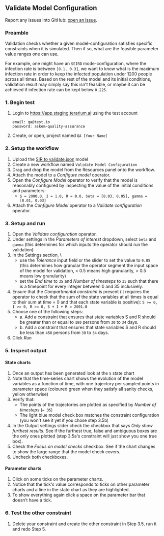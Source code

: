 ## Validate Model Configuration
Report any issues into GitHub: [open an issue](https://github.com/DARPA-ASKEM/terarium/issues/new?assignees=&labels=bug%2C+Q%26A&template=qa-issue.md&title=%5BBUG%5D%3A+).

### Preamble
Validation checks whether a given model-configuration satisfies specific constraints when it is simulated. Then if so, what are the feasible parameter value ranges one can use.

For example, one might have an `SEIRD` mode-configuration, where the infection rate is between `[0.1, 0.3]`, we want to know what is the maximum infection rate in order to keep the infected population under 1200 people across all times. Based on the rest of the model and its initial conditions, validation result may simply say this isn't feasible, or maybe it can be achieved if infection rate can be kept below `0.225`. 

### 1. Begin test
1. Login to https://app.staging.terarium.ai using the test account
    ```
    email: qa@test.io
    password: askem-quality-assurance
    ```
2. Create, or open, project named `QA [Your Name]`

### 2. Setup the workflow
1. Upload the [SIR to validate.json](https://drive.google.com/drive/folders/1j46RpsEflGzBz2yLnSZbmhs9gexpBnGk) model
2. Create a new workflow named `Validate Model Configuration`
3. Drag and drop the model from the Resources panel onto the workflow.
4. Attach the model to a _Configure model_ operator.
5. Open the _Configure Model_ operator to verify that the model is reasonably configured by inspecting the value of the initial conditions and parameters:
     - `S = 2000.0, I = 1.0, R = 0.0, beta = [0.03, 0.05], gamma = [0.01, 0.03]`
6. Attach the _Configure Model_ operator to a _Validate configuration_ operator.

### 3. Setup and run
1. Open the _Validate configuration_ operator.
2. Under settings in the _Parameters of interest_ dropdown, select `beta` and `gamma` (this determines for which inputs the operator should run the validation)
3. In the Settings section,  \
    - use the _Tolerance_ input field or the slider to set the value to `0.05` (this determines how granular the operator segment the input space of the model for validation, < 0.5 means high granularity, > 0.5 means low granularity)
    - set the _End time_ to `35` and _Number of timesteps_ to `35` such that there is a timepoint for every integer between 0 and 35 inclusively.
4. Ensure that the _Compartmental constraint_ is present (it requires the operator to check that the sum of the state variables at all times is equal to their sum at time = 0 and that each state variable is positive): `S >= 0, I >= 0, R >= 0, S + I + R = 2001.0`
5. Choose one of the following steps:
    - a. Add a constraint that ensures that state variables S and R should be greater than or equal to `180` persons from `30` to `34` days.
    - b. Add a constraint that ensures that state variables S and R should be less than `450` persons from `30` to `34` days.
6. Click _Run_

### 5. Inspect output
#### State charts
1. Once an output has been generated look at the `S` state chart
2. Note that the time-series chart shows the evolution of the model variables as a function of time, with one trajectory per sampled points in parameter space (coloured green when they satisfy all sanity checks, yellow otherwise)
3. Verify that:
   - The points of the trajectories are plotted as specified by _Number of timesteps_ (`= 35`)
   - The light blue model check box matches the constraint configuration (you won't see it yet if you chose step 3.5b)
4. In the Output settings slider check the checkbox that says _Only show furthest results_. See if the furthest true, false and ambiguous boxes are the only ones plotted (step 3.5a's constraint will just show you one true box).
5. Check the _Focus on model checks_ checkbox. See if the chart changes to show the large range that the model check covers.
6. Uncheck both checkboxes.

#### Parameter charts
1. Click on some ticks on the parameter charts.
2. Notice that the tick's value corresponds to ticks on other parameter charts and a line in the state chart as they are highlighted.
3. To show everything again click a space on the parameter bar that doesn't have a tick.

### 6. Test the other constraint
1. Delete your constraint and create the other constraint in Step 3.5, run it and redo Step 5.
